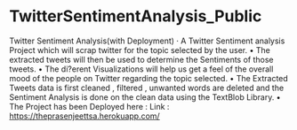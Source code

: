 # TwitterSentimentAnalysis_Public

Twitter Sentiment Analysis(with Deployment)
· A Twitter Sentiment analysis Project which will scrap twitter for the topic selected by the user. • The extracted tweets will then be used to determine
the Sentiments of those tweets. • The di?erent Visualizations will help us get a feel of the overall mood of the people on Twitter regarding the topic selected. 
• The Extracted Tweets data is first cleaned , filtered , unwanted words are deleted and the Sentiment Analysis is done on the clean data using the TextBlob Library. • The Project has been Deployed here :
Link : https://theprasenjeettsa.herokuapp.com/
